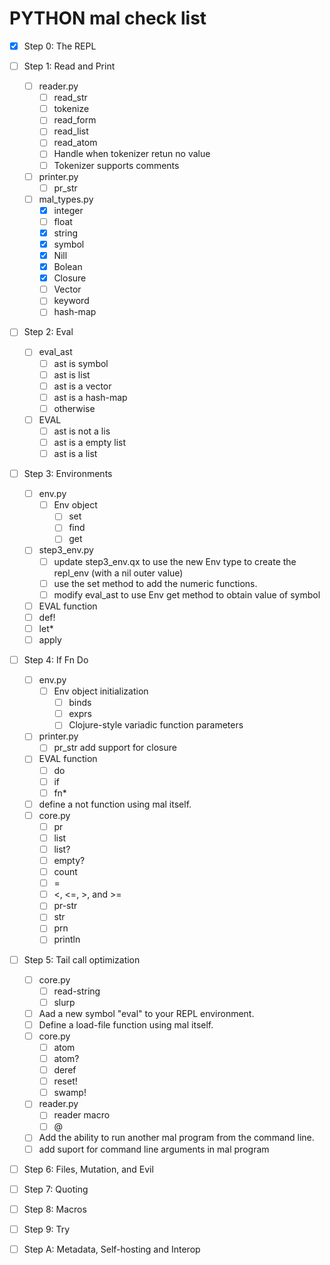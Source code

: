 # PYTHON mal check list
- [x] Step 0: The REPL
- [ ] Step 1: Read and Print
  - [ ] reader.py
    - [ ] read_str
    - [ ] tokenize
    - [ ] read_form
    - [ ] read_list
    - [ ] read_atom
    - [ ] Handle when tokenizer retun no value
    - [ ] Tokenizer supports comments 
  - [ ] printer.py
    - [ ] pr_str
  - [ ] mal_types.py
    - [x] integer
    - [ ] float
    - [x] string
    - [x] symbol
    - [x] Nill
    - [x] Bolean
    - [x] Closure
    - [ ] Vector
    - [ ] keyword
    - [ ] hash-map
  
- [ ] Step 2: Eval
  - [ ] eval_ast
    - [ ] ast is symbol
    - [ ] ast is list
    - [ ] ast is a vector
    - [ ] ast is a hash-map
    - [ ] otherwise
  - [ ] EVAL
    - [ ] ast is not a lis
    - [ ] ast is a empty list
    - [ ] ast is a list
  
- [ ] Step 3: Environments
  - [ ] env.py
    - [ ] Env object
      - [ ] set
      - [ ] find
      - [ ] get
  - [ ] step3_env.py
    - [ ] update step3_env.qx to use the new Env type to create the repl_env (with a nil outer value)
    - [ ] use the set method to add the numeric functions.
    - [ ] modify eval_ast to use Env get method to obtain value of symbol
   - [ ] EVAL function
    - [ ] def!
    - [ ] let*
    - [ ] apply
     
- [ ] Step 4: If Fn Do
  - [ ] env.py
    - [ ] Env object initialization
      - [ ] binds
      - [ ] exprs
      - [ ] Clojure-style variadic function parameters
  - [ ] printer.py
    - [ ] pr_str add support for closure
  - [ ] EVAL function
    - [ ] do
    - [ ] if
    - [ ] fn*
  - [ ] define a not function using mal itself.
  - [ ] core.py
    - [ ] pr
    - [ ] list
    - [ ] list?
    - [ ] empty?
    - [ ] count
    - [ ] =
    - [ ] <, <=, >, and >=
    - [ ] pr-str
    - [ ] str
    - [ ] prn
    - [ ] println
      
- [ ] Step 5: Tail call optimization
  - [ ] core.py
    - [ ] read-string
    - [ ] slurp
  - [ ] Aad a new symbol "eval" to your REPL environment.
  - [ ] Define a load-file function using mal itself.
  - [ ] core.py
    - [ ] atom
    - [ ] atom?
    - [ ] deref
    - [ ] reset!
    - [ ] swamp!
  - [ ] reader.py 
    - [ ]  reader macro 
      - [ ] @
  - [ ] Add the ability to run another mal program from the command line.
  - [ ] add suport for command line arguments in mal program 
- [ ] Step 6: Files, Mutation, and Evil
- [ ] Step 7: Quoting
- [ ] Step 8: Macros
- [ ] Step 9: Try
- [ ] Step A: Metadata, Self-hosting and Interop


